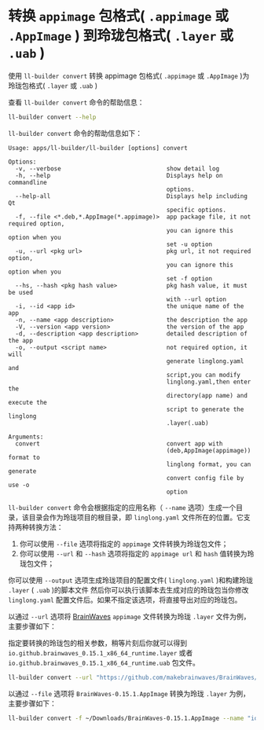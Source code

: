 <!--
SPDX-FileCopyrightText: 2023 UnionTech Software Technology Co., Ltd.

SPDX-License-Identifier: LGPL-3.0-or-later
-->

# 转换 `appimage` 包格式( `.appimage` 或 `.AppImage` ) 到玲珑包格式( `.layer` 或 `.uab` )

使用 `ll-builder convert` 转换 appimage 包格式( `.appimage` 或 `.AppImage` )为玲珑包格式( `.layer` 或 `.uab` )

查看 `ll-builder convert` 命令的帮助信息：

```bash
ll-builder convert --help
```

`ll-builder convert` 命令的帮助信息如下：

```text
Usage: apps/ll-builder/ll-builder [options] convert

Options:
  -v, --verbose                              show detail log
  -h, --help                                 Displays help on commandline
                                             options.
  --help-all                                 Displays help including Qt
                                             specific options.
  -f, --file <*.deb,*.AppImage(*.appimage)>  app package file, it not required option,
                                             you can ignore this option when you
                                             set -u option
  -u, --url <pkg url>                        pkg url, it not required option,
                                             you can ignore this option when you
                                             set -f option
  --hs, --hash <pkg hash value>              pkg hash value, it must be used
                                             with --url option
  -i, --id <app id>                          the unique name of the app
  -n, --name <app description>               the description the app
  -V, --version <app version>                the version of the app
  -d, --description <app description>        detailed description of the app
  -o, --output <script name>                 not required option, it will
                                             generate linglong.yaml and
                                             script,you can modify
                                             linglong.yaml,then enter the
                                             directory(app name) and execute the
                                             script to generate the linglong
                                             .layer(.uab)

Arguments:
  convert                                    convert app with
                                             (deb,AppImage(appimage)) format to
                                             linglong format, you can generate
                                             convert config file by use -o
                                             option
```

`ll-builder convert` 命令会根据指定的应用名称（ `--name` 选项）生成一个目录，该目录会作为玲珑项目的根目录，即 `linglong.yaml` 文件所在的位置。它支持两种转换方法：

1. 你可以使用 `--file` 选项将指定的 `appimage` 文件转换为玲珑包文件；
2. 你可以使用 `--url` 和 `--hash` 选项将指定的 `appimage url` 和 `hash` 值转换为玲珑包文件；

你可以使用 `--output` 选项生成玲珑项目的配置文件( `linglong.yaml` )和构建玲珑 `.layer` ( `.uab` )的脚本文件
然后你可以执行该脚本去生成对应的玲珑包当你修改 `linglong.yaml` 配置文件后。如果不指定该选项，将直接导出对应的玲珑包。

以通过 `--url` 选项将 [BrainWaves](https://github.com/makebrainwaves/BrainWaves/releases/download/v0.15.1/BrainWaves-0.15.1.AppImage) `appimage` 文件转换为玲珑 `.layer` 文件为例，主要步骤如下：

指定要转换的玲珑包的相关参数，稍等片刻后你就可以得到 `io.github.brainwaves_0.15.1_x86_64_runtime.layer` 或者 `io.github.brainwaves_0.15.1_x86_64_runtime.uab` 包文件。

```bash
ll-builder convert --url "https://github.com/makebrainwaves/BrainWaves/releases/download/v0.15.1/BrainWaves-0.15.1.AppImage" --hash "04fcfb9ccf5c0437cd3007922fdd7cd1d0a73883fd28e364b79661dbd25a4093" --name "io.github.brainwaves" --id "io.github.brainwaves" --version "0.15.1" --description "io.github.brainwaves" -v
```

以通过 `--file` 选项将 `BrainWaves-0.15.1.AppImage` 转换为玲珑 `.layer` 为例，主要步骤如下：

```bash
ll-builder convert -f ~/Downloads/BrainWaves-0.15.1.AppImage --name "io.github.brainwaves" --id "io.github.brainwaves" --version "0.15.1" --description "io.github.brainwaves" -v
```
